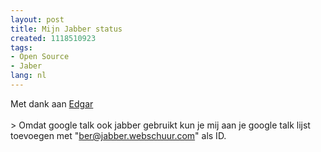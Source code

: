 ```yaml
---
layout: post
title: Mijn Jabber status
created: 1118510923
tags:
- Open Source
- Jaber
lang: nl
---
```

Met dank aan [Edgar](http://edgar.netflint.net/howto.php)<br /><br />> <?phpreadfile("http://edgar.netflint.net/status.php?jid=ber@jabber.webschuur.com&type=html&iconset=invision");?>Omdat google talk ook jabber gebruikt kun je mij aan je google talk lijst toevoegen met "ber@jabber.webschuur.com" als ID.
